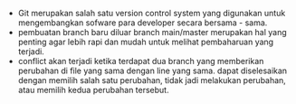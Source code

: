- Git merupakan salah satu version control system yang digunakan untuk mengembangkan sofware para developer secara bersama - sama.
- pembuatan branch baru diluar branch main/master merupakan hal yang penting agar lebih rapi dan mudah untuk melihat pembaharuan yang terjadi.
- conflict akan terjadi ketika terdapat dua branch yang memberikan perubahan di file yang sama dengan line yang sama. dapat diselesaikan dengan memilih salah satu perubahan, tidak jadi melakukan perubahan, atau memilih kedua perubahan tersebut.
